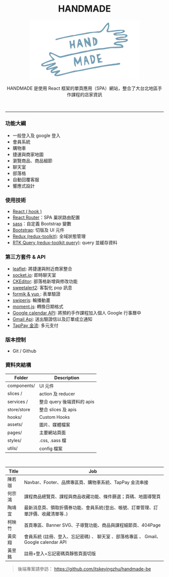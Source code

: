 <h1 align="center">HANDMADE</h1>


<div align="center">
  <img width="350" src="https://github.com/angushyx/handmade/blob/main/HANDMADE_LOGO.png?raw=true">

 HANDMADE 是使用 React 框架的單頁應用（SPA）網站，整合了大台北地區手作課程的店家資訊
</div>
 <br>


<!-- #### 🔗Website URL: <a href="https://nextmeal.herokuapp.com/#/"><strong>handmade</strong></a>

#### Test account and password: test@test.com/testtest 
 -->



<hr>

### 功能大綱

- 一般登入及 google 登入
- 會員系統
- 購物車
- 捷運與商家地圖
- 瀏覽商品、商品細節
- 聊天室
- 部落格
- 自動回覆客服
- 響應式設計


### 使用技術
- [React ( hook )](https://zh-hant.reactjs.org/docs/hooks-intro.html)
- [React Router](https://reactrouter.com/en/main)：SPA 巢狀路由配置
- [sass](https://sass-lang.com/)：自定義 Bootstrap 變數
- [Bootstrap](https://react-bootstrap.github.io/): 切版及 UI 元件
- [Redux (redux-toolkit)](https://redux-toolkit.js.org/): 全域狀態管理
- [RTK Query (redux-toolkit query)](https://redux-toolkit.js.org/rtk-query/overview): query 並緩存資料
<!-- - [Cloud Services\*not yet](#cloud-services-1) -->

### 第三方套件 & API


- [leaflet](https://leafletjs.com/): 將捷運與附近商家整合
- [socket.io](https://socket.io/): 即時聊天室
- [CKEditor](https://ckeditor.com/ckeditor-5/): 部落格新增與修改功能 
- [sweetalert2](https://sweetalert2.github.io/#input-types): 客製化 pop 訊息 
- [formik & yup ](https://formik.org/docs/guides/validation): 表單驗證 
- [swiperjs](https://swiperjs.com/demos): 輪播動畫
- [moment.js](https://github.com/moment/moment/): 轉換日期格式
- [Google calendar API](https://developers.google.com/calendar/api): 將預約手作課程加入個人 Google 行事曆中
- [Gmail Api](https://developers.google.com/gmail/api): 送出驗證信以及訂單成立通知
- [TapPay 金流](https://www.tappaysdk.com/zh/): 多元支付

### 版本控制

- Git / Github

### 資料夾結構
<!-- [](#folder-structure) -->

| Folder      | Description                |
| ----------- | -------------------------- |
| components/ | UI 元件                    |
| slices /    | action 及 reducer          |
| services /  | 整合 query 後端資料的 apis |
| store/store | 整合 slices 及 apis        |
| hooks/      | Custom Hooks               |
| assets/     | 圖片、媒體檔案             |
| pages/      | 主要網站頁面               |
| styles/     | .css, .sass 檔             |
| utils/      | config 檔案                |

<!-- 
### 網站部署

採用 AWS 服務部署網站

| Item      | Service       |
|-----------|---------------|
| DNS       | AWS Route53   |
| CDN       | AWS CloudFront|
| Frontend  | AWS S3        |
| ELB       | AWS EC2       |
| Backend   | AWS EC2       |
| DB        | AWS RDS       |
 -->

<br>

| Title | Job                                   |
|-------|---------------------------------------|
| 陳若珈 | Navbar、Footer、品牌專區頁、購物車系統、TapPay 金流串接   |
| 何宗鴻 | 課程商品總覽頁、課程與商品收藏功能、條件篩選；頁碼、地圖導覽頁           |
| 陶靖宜 | 最新消息頁、領取折價券功能、會員系統(登出、帳號、訂單管理、訂單評價、收藏清單等..) |
| 柯映竹 | 首頁專區、Banner SVG、子導覽功能、商品與課程細節頁、404Page |
| 黃奕翔 | 會員系統 (註冊、登入、忘記密碼) 、 聊天室 、部落格專區 、 Gmail、Google calendar API       |
| 黃昱銘 | 註冊+登入+忘記密碼頁靜態頁面切版       |

> 後端專案請參訪： https://github.com/itskeyingzhu/handmade-be
